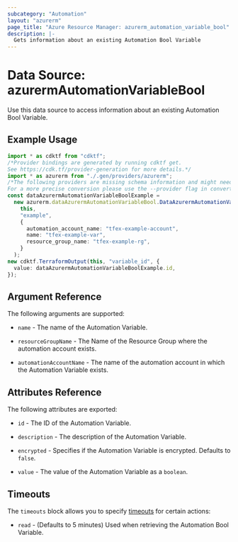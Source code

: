 ```yaml
---
subcategory: "Automation"
layout: "azurerm"
page_title: "Azure Resource Manager: azurerm_automation_variable_bool"
description: |-
  Gets information about an existing Automation Bool Variable
---
```


# Data Source: azurermAutomationVariableBool

Use this data source to access information about an existing Automation Bool Variable.

## Example Usage

```typescript
import * as cdktf from "cdktf";
/*Provider bindings are generated by running cdktf get.
See https://cdk.tf/provider-generation for more details.*/
import * as azurerm from "./.gen/providers/azurerm";
/*The following providers are missing schema information and might need manual adjustments to synthesize correctly: azurerm.
For a more precise conversion please use the --provider flag in convert.*/
const dataAzurermAutomationVariableBoolExample =
  new azurerm.dataAzurermAutomationVariableBool.DataAzurermAutomationVariableBool(
    this,
    "example",
    {
      automation_account_name: "tfex-example-account",
      name: "tfex-example-var",
      resource_group_name: "tfex-example-rg",
    }
  );
new cdktf.TerraformOutput(this, "variable_id", {
  value: dataAzurermAutomationVariableBoolExample.id,
});

```

## Argument Reference

The following arguments are supported:

*   `name` - The name of the Automation Variable.

*   `resourceGroupName` - The Name of the Resource Group where the automation account exists.

*   `automationAccountName` - The name of the automation account in which the Automation Variable exists.

## Attributes Reference

The following attributes are exported:

*   `id` - The ID of the Automation Variable.

*   `description` - The description of the Automation Variable.

*   `encrypted` - Specifies if the Automation Variable is encrypted. Defaults to `false`.

*   `value` - The value of the Automation Variable as a `boolean`.

## Timeouts

The `timeouts` block allows you to specify [timeouts](https://www.terraform.io/language/resources/syntax#operation-timeouts) for certain actions:

* `read` - (Defaults to 5 minutes) Used when retrieving the Automation Bool Variable.
